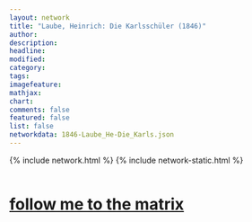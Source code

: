 ```yaml
---
layout: network
title: "Laube, Heinrich: Die Karlsschüler (1846)"
author:
description:
headline:
modified:
category:
tags: 
imagefeature: 
mathjax: 
chart: 
comments: false
featured: false
list: false
networkdata: 1846-Laube_He-Die_Karls.json
---
```

{% include network.html %}
{% include network-static.html %}
<div class="row">
  <div class="small-5 small-centered columns"><a href="/matrix453"><h1>follow me to the matrix</h1></a>
</div>
</div>
